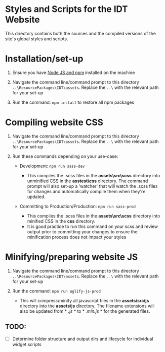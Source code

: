 Styles and Scripts for the IDT Website
=======
This directory contains both the sources and the compiled versions of the site's global styles and scripts.

# Installation/set-up
1. Ensure you have [Node JS and npm](https://nodejs.org/en/download/) installed on the machine

2. Navigate the command line/command prompt to this directory `..\ResourcePackages\IDT\assets`. Replace the `..\` with the relevant path for your set-up

3. Run the command: `npm install` to restore all npm packages

# Compiling website CSS
1. Navigate the command line/command prompt to this directory `..\ResourcePackages\IDT\assets`. Replace the `..\` with the relevant path for your set-up

2. Run these commands depending on your use-case:
	- Development: `npm run sass-dev`
		- This compiles the .scss files in the **assets\src\scss** directory into unminified CSS in the **asstest\css** directory. The command prompt will also set-up a 'watcher' that will watch the .scss files for changes and automatically compile them when they're updated.
		
	- Committing to Production/Production: `npm run sass-prod`
		- This compiles the .scss files in the **assets\src\scss** directory into minified CSS in the **css** directory.
		- It is good practice to run this command on your scss and review output prior to committing your changes to ensure the minification process does not impact your styles
		
# Minifying/preparing website JS
1. Navigate the command line/command prompt to this directory `..\ResourcePackages\IDT\assets`. Replace the `..\` with the relevant path for your set-up

2. Run the command: `npm run uglify-js-prod`
	- This will compress/minify all javascript files in the **assets\src\js** directory into the **assets\js** directory. The filename extensions will also be updated from * *.js* * to * *.min.js* * for the generated files.

## TODO:
- [ ] Determine folder structure and output dirs and lifecycle for individual widget scripts

